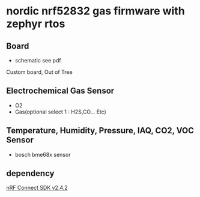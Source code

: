 # nordic nrf52832 gas firmware with zephyr rtos

## Board

- schematic see pdf

Custom board, Out of Tree

## Electrochemical Gas Sensor

- O2
- Gas(optional select 1 : H2S,CO... Etc)

## Temperature, Humidity, Pressure, IAQ, CO2, VOC Sensor

- bosch bme68x sensor

## dependency

[nRF Connect SDK v2.4.2](https://developer.nordicsemi.com/nRF_Connect_SDK/doc/2.4.2/nrf/index.html)
